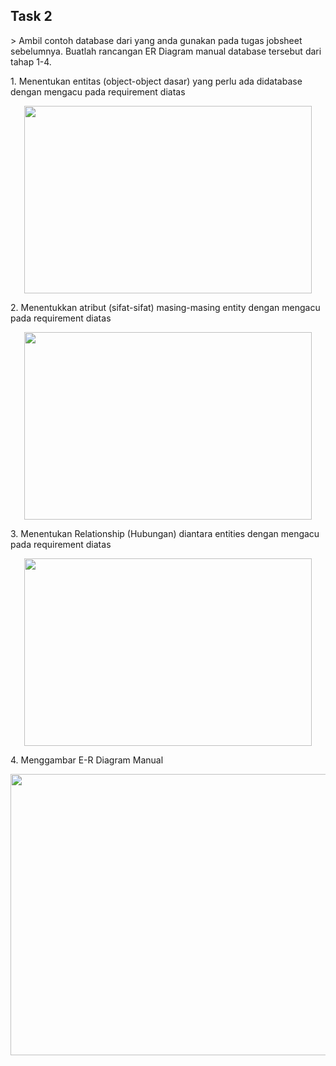 <H2>Task 2</H2>
> Ambil contoh database dari yang anda gunakan pada tugas jobsheet sebelumnya. Buatlah rancangan ER Diagram manual database tersebut dari tahap 1-4.</p>
1. Menentukan entitas (object-object dasar) yang perlu ada didatabase dengan mengacu pada requirement diatas
<p align="center"> <img width="460" height="300" src="https://i.imgur.com/DFDLai5.png"> 
</p>
2. Menentukkan atribut (sifat-sifat) masing-masing entity dengan mengacu pada requirement diatas
<p align="center"> <img width="460" height="300" src="https://i.imgur.com/T2W096B.png"> 
</p>
3. Menentukan Relationship (Hubungan) diantara entities dengan mengacu pada requirement diatas 
<p align="center"> <img width="460" height="300" src="https://i.imgur.com/UIid423.png"> 
</p>
4. Menggambar E-R Diagram Manual
<p align="center"> <img width="800" height="450" src="https://i.imgur.com/gnw42o9.png"> 
</p>
